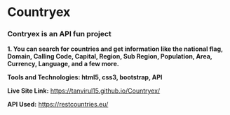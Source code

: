 # Countryex

### Contryex is an API fun project

**1. You can search for countries and get information like the national flag, Domain,	Calling Code, Capital, Region, Sub Region, Population, Area, Currency, Language, and a few more.**

**Tools and Technologies: html5, css3, bootstrap, API**

**Live Site Link:** https://tanvirul15.github.io/Countryex/

**API Used:** https://restcountries.eu/


